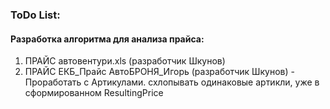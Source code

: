 ﻿### ToDo List:

#### Разработка алгоритма для анализа прайса:

1. ПРАЙС автовентури.xls (разработчик Шкунов)
2. ПРАЙС ЕКБ_Прайс АвтоБРОНЯ_Игорь (разработчик Шкунов) - Проработать с Артикулами. 
схлопывать одинаковые артикли, уже в сформированном ResultingPrice 